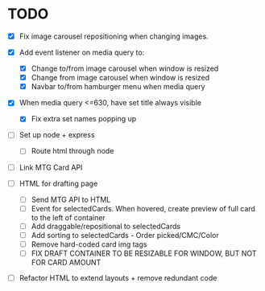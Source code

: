 # TODO

- [x] Fix image carousel repositioning when changing images.

- [x] Add event listener on media query to:
	- [x] Change to/from image carousel when window is resized
	- [x] Change from image carousel when window is resized
	- [x] Navbar to/from hamburger menu when media query

- [x] When media query <=630, have set title always visible
	- [x] Fix extra set names popping up	

- [ ] Set up node + express
	- [ ] Route html through node

- [ ] Link MTG Card API 

- [ ] HTML for drafting page
	- [ ] Send MTG API to HTML
	- [ ] Event for selectedCards. When hovered, create preview of full card to the left of container
	- [ ] Add draggable/repositional to selectedCards
	- [ ] Add sorting to selectedCards - Order picked/CMC/Color
	- [ ] Remove hard-coded card img tags 
	- [ ] FIX DRAFT CONTAINER TO BE RESIZABLE FOR WINDOW, BUT NOT FOR CARD AMOUNT

- [ ] Refactor HTML to extend layouts + remove redundant code